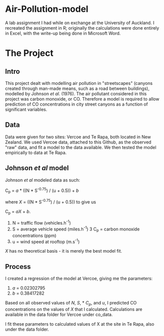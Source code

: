 # Air-Pollution-model
A lab assignment I had while on exchange at the University of Auckland. I recreated the assignment in R; originally the calculations were done entirely in Excel, with the write-up being done in Microsoft Word.

# The Project

## Intro
This project dealt with modelling air pollution in "streetscapes" (canyons created through man-made means, such as a road between buildings), modelled by Johnson *et al*. (1976). The air pollutant considered in this project was carbon monoxide, or CO. Therefore a model is required to allow prediction of CO concentrations in city street canyons as a function of significant variables.

## Data

Data were given for two sites: Vercoe and Te Rapa, both located in New Zealand. We used Vercoe data, attached to this Github, as the observed "raw" data, and fit a model to the data available. We then tested the model empirically to data at Te Rapa.

## Johnson *et al* model

Johnson *et al* modeled data as such:

C<sub>p</sub> = *a* * ((N * S<sup>-0.75</sup>) / (u + 0.5)) + *b*

where *X* = ((N * S<sup>-0.75</sup>) / (u + 0.5)) to give us

C<sub>p</sub> = *aX* + *b*.

1. N = traffic flow (vehicles.h<sup>-1</sup>)
2. S = average vehicle speed (miles.h<sup>-1</sup>)
3  C<sub>p</sub> = carbon monoxide concentrations (ppm)
4. u = wind speed at rooftop (m.s<sup>-1</sup>)

*X* has no theoretical basis - it is merely the best model fit.

## Process

I created a regression of the model at Vercoe, giving me the parameters:

1. *a* = 0.02302795
2. *b* = 0.38417282

Based on all observed values of *N*, *S*, * *C<sub>p</sub>*, and *u*, I predicted CO concentrations on the values of *X* that I calculated. Calculations are available in the data folder for Vercoe under co_data.

I fit these parameters to calculated values of X at the site in Te Rapa, also under the data folder.
